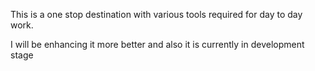 This is a one stop destination with various tools required for day to day work.

I will be enhancing it more better and also it is currently in development stage
